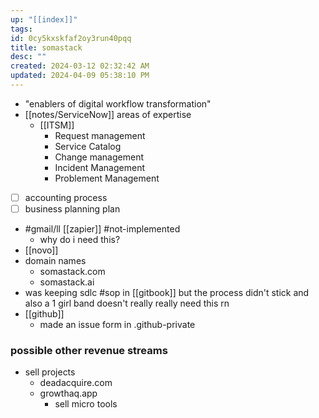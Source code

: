 ```yaml
---
up: "[[index]]"
tags: 
id: 0cy5kxskfaf2oy3run40pqq
title: somastack
desc: ""
created: 2024-03-12 02:32:42 AM
updated: 2024-04-09 05:38:10 PM
---
```

- "enablers of digital workflow transformation"
- [[notes/ServiceNow]] areas of expertise
	- [[ITSM]]
		- Request management 
		- Service Catalog 
		- Change management 
		- Incident Management
		- Problement Management 
- [ ] accounting process 
- [ ] business planning plan 
- #gmail/ll [[zapier]] #not-implemented
	- why do i need this? 
- [[novo]]
- domain names
	- somastack.com
	- somastack.ai
- was keeping sdlc #sop in [[gitbook]] but the process didn't stick and also a 1 girl band doesn't really really need this rn 
- [[github]]
	- made an issue form in .github-private
### possible other revenue streams
- sell projects
	- deadacquire.com
	- growthaq.app
		- sell micro tools